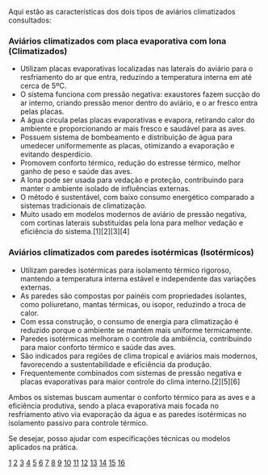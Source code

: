 Aqui estão as características dos dois tipos de aviários climatizados consultados:

### Aviários climatizados com placa evaporativa com lona (Climatizados)
- Utilizam placas evaporativas localizadas nas laterais do aviário para o resfriamento do ar que entra, reduzindo a temperatura interna em até cerca de 5ºC.
- O sistema funciona com pressão negativa: exaustores fazem sucção do ar interno, criando pressão menor dentro do aviário, e o ar fresco entra pelas placas.
- A água circula pelas placas evaporativas e evapora, retirando calor do ambiente e proporcionando ar mais fresco e saudável para as aves.
- Possuem sistema de bombeamento e distribuição de água para umedecer uniformemente as placas, otimizando a evaporação e evitando desperdício.
- Promovem conforto térmico, redução do estresse térmico, melhor ganho de peso e saúde das aves.
- A lona pode ser usada para vedação e proteção, contribuindo para manter o ambiente isolado de influências externas.
- O método é sustentável, com baixo consumo energético comparado a sistemas tradicionais de climatização.
- Muito usado em modelos modernos de aviário de pressão negativa, com cortinas laterais substituídas pela lona para melhor vedação e eficiência do sistema.[1][2][3][4]

### Aviários climatizados com paredes isotérmicas (Isotérmicos)
- Utilizam paredes isotérmicas para isolamento térmico rigoroso, mantendo a temperatura interna estável e independente das variações externas.
- As paredes são compostas por painéis com propriedades isolantes, como poliuretano, mantas térmicas, ou isopor, reduzindo a troca de calor.
- Com essa construção, o consumo de energia para climatização é reduzido porque o ambiente se mantém mais uniforme termicamente.
- Paredes isotérmicas melhoram o controle da ambiência, contribuindo para maior conforto térmico e saúde das aves.
- São indicados para regiões de clima tropical e aviários mais modernos, favorecendo a sustentabilidade e eficiência da produção.
- Frequentemente combinados com sistemas de pressão negativa e placas evaporativas para maior controle do clima interno.[2][5][6]

Ambos os sistemas buscam aumentar o conforto térmico para as aves e a eficiência produtiva, sendo a placa evaporativa mais focada no resfriamento ativo via evaporação da água e as paredes isotérmicas no isolamento passivo para controle térmico.

Se desejar, posso ajudar com especificações técnicas ou modelos aplicados na prática.

[1](https://monografias.ufop.br/bitstream/35400000/5690/6/MONOGRAFIA_Climatiza%C3%A7%C3%A3oPlacasEvaporativas.pdf)
[2](https://www.btaaditivos.com.br/br/blog/cuidados-essenciais-no-controle-de-temperatura-dos-aviarios-em-dias-de-calor/115/)
[3](https://evapoeste.com.br/placa-evaporativa-em-aviarios/)
[4](https://www.bibliotecaagptea.org.br/zootecnia/avicultura/artigos/CRIACAO%20DE%20FRANGOS%20DE%20CORTE%20E%20ACONDICIONAMENTO%20TERMICO%20EM%20SUAS%20INSTALACOES.pdf)
[5](https://www.youtube.com/watch?v=H9qjXxdPQ5w)
[6](https://blog.zanottirefrigeracao.com.br/paineis-isotermicos-como-solucao-para-o-controle-termico-em-aviarios/)
[7](https://www.youtube.com/watch?v=qJ6hA_z9Il4)
[8](https://www.sistemafaep.org.br/wp-content/uploads/2024/05/Ambiencia-na-Avicultura-de-Corte_versao_versao-digital.pdf)
[9](https://evapoeste.com.br/placas-evaporativas-bem-estar-animal-em-aviarios/)
[10](https://jornal.usp.br/ciencias/sistema-que-controla-clima-de-aviario-pode-evitar-perdas-na-producao-de-frangos/)
[11](https://pt.engormix.com/avicultura/desempenho-frango-corte/resfriamento-agua-utilizada-sistema_a47996/)
[12](https://www.embrapa.br/agencia-de-informacao-tecnologica/criacoes/frango-de-corte/pre-producao/equipamentos-e-instalacoes/aviario)
[13](https://www.youtube.com/watch?v=qGeZz0bt20A)
[14](https://blog.primetech.com.br/climatizacao-de-aviarios-conheca-4-beneficios-da-climatizacao/)
[15](https://edege.com.br/produtos/climatizacao/placa-evaporativa)
[16](https://www.infoteca.cnptia.embrapa.br/infoteca/bitstream/doc/1018880/1/FolderResfriamentoaviario.pdf)
